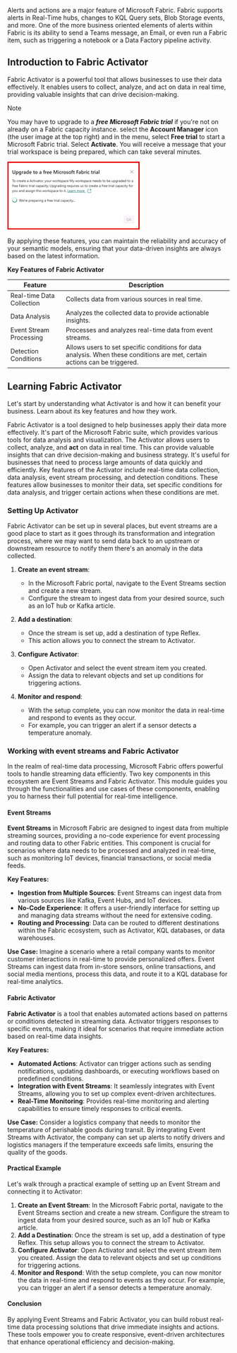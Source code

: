 Alerts and actions are a major feature of Microsoft Fabric. Fabric supports alerts in Real-Time hubs, changes to KQL Query sets, Blob Storage events, and more. One of the more business oriented elements of alerts within Fabric is its ability to send a Teams message, an Email, or even run a Fabric item, such as triggering a notebook or a Data Factory pipeline activity.


## Introduction to Fabric Activator

Fabric Activator is a powerful tool that allows businesses to use their data effectively. It enables users to collect, analyze, and act on data in real time, providing valuable insights that can drive decision-making.

> [!NOTE]
> You may have to upgrade to a ***free Microsoft Fabric trial*** if you're not on already on a Fabric capacity instance.
> select the **Account Manager** icon (the user image at the top right) and in the menu, select **Free trial** to start a Microsoft Fabric trial. Select **Activate**.
> You will receive a message that your trial workspace is being prepared, which can take several minutes.
>
> [![Screenshot of notice to activate Fabric free trial.](../media/activate-free-trial-notice-small.png)](../media/activate-free-trial-notice.png#lightbox)

By applying these features, you can maintain the reliability and accuracy of your semantic models, ensuring that your data-driven insights are always based on the latest information.

**Key Features of Fabric Activator**

| Feature | Description |
|---------|-------------|
| Real-time Data Collection | Collects data from various sources in real time. |
| Data Analysis | Analyzes the collected data to provide actionable insights. |
| Event Stream Processing | Processes and analyzes real-time data from event streams. |
| Detection Conditions | Allows users to set specific conditions for data analysis. When these conditions are met, certain actions can be triggered. |

## Learning Fabric Activator

Let's start by understanding what Activator is and how it can benefit your business. Learn about its key features and how they work.

Fabric Activator is a tool designed to help businesses apply their data more effectively. It's part of the Microsoft Fabric suite, which provides various tools for data analysis and visualization. The Activator allows users to collect, analyze, and **act** on data in real time. This can provide valuable insights that can drive decision-making and business strategy. It's useful for businesses that need to process large amounts of data quickly and efficiently. Key features of the Activator include real-time data collection, data analysis, event stream processing, and detection conditions. These features allow businesses to monitor their data, set specific conditions for data analysis, and trigger certain actions when these conditions are met.

### Setting Up Activator

Fabric Activator can be set up in several places, but event streams are a good place to start as it goes through its transformation and integration process, where we may want to send data back to an upstream or downstream resource to notify them there's an anomaly in the data collected.

1. **Create an event stream**:
   - In the Microsoft Fabric portal, navigate to the Event Streams section and create a new stream.
   - Configure the stream to ingest data from your desired source, such as an IoT hub or Kafka article.

2. **Add a destination**:
   - Once the stream is set up, add a destination of type Reflex.
   - This action allows you to connect the stream to Activator.

3. **Configure Activator**:
   - Open Activator and select the event stream item you created.
   - Assign the data to relevant objects and set up conditions for triggering actions.

4. **Monitor and respond**:
   - With the setup complete, you can now monitor the data in real-time and respond to events as they occur.
   - For example, you can trigger an alert if a sensor detects a temperature anomaly.

### Working with event streams and Fabric Activator

In the realm of real-time data processing, Microsoft Fabric offers powerful tools to handle streaming data efficiently. Two key components in this ecosystem are Event Streams and Fabric Activator. This module guides you through the functionalities and use cases of these components, enabling you to harness their full potential for real-time intelligence.

#### Event Streams

**Event Streams** in Microsoft Fabric are designed to ingest data from multiple streaming sources, providing a no-code experience for event processing and routing data to other Fabric entities. This component is crucial for scenarios where data needs to be processed and analyzed in real-time, such as monitoring IoT devices, financial transactions, or social media feeds.

**Key Features:**

- **Ingestion from Multiple Sources**: Event Streams can ingest data from various sources like Kafka, Event Hubs, and IoT devices.
- **No-Code Experience**: It offers a user-friendly interface for setting up and managing data streams without the need for extensive coding.
- **Routing and Processing**: Data can be routed to different destinations within the Fabric ecosystem, such as Activator, KQL databases, or data warehouses.

**Use Case:**
Imagine a scenario where a retail company wants to monitor customer interactions in real-time to provide personalized offers. Event Streams can ingest data from in-store sensors, online transactions, and social media mentions, process this data, and route it to a KQL database for real-time analytics.

#### Fabric Activator

**Fabric Activator** is a tool that enables automated actions based on patterns or conditions detected in streaming data. Activator triggers responses to specific events, making it ideal for scenarios that require immediate action based on real-time data insights.

**Key Features:**

- **Automated Actions**: Activator can trigger actions such as sending notifications, updating dashboards, or executing workflows based on predefined conditions.
- **Integration with Event Streams**: It seamlessly integrates with Event Streams, allowing you to set up complex event-driven architectures.
- **Real-Time Monitoring**: Provides real-time monitoring and alerting capabilities to ensure timely responses to critical events.

**Use Case:**
Consider a logistics company that needs to monitor the temperature of perishable goods during transit. By integrating Event Streams with Activator, the company can set up alerts to notify drivers and logistics managers if the temperature exceeds safe limits, ensuring the quality of the goods.

#### Practical Example

Let's walk through a practical example of setting up an Event Stream and connecting it to Activator:

1. **Create an Event Stream**: In the Microsoft Fabric portal, navigate to the Event Streams section and create a new stream. Configure the stream to ingest data from your desired source, such as an IoT hub or Kafka article.
2. **Add a Destination**: Once the stream is set up, add a destination of type Reflex. This setup allows you to connect the stream to Activator.
3. **Configure Activator**: Open Activator and select the event stream item you created. Assign the data to relevant objects and set up conditions for triggering actions.
4. **Monitor and Respond**: With the setup complete, you can now monitor the data in real-time and respond to events as they occur. For example, you can trigger an alert if a sensor detects a temperature anomaly.

#### Conclusion

By applying Event Streams and Fabric Activator, you can build robust real-time data processing solutions that drive immediate insights and actions. These tools empower you to create responsive, event-driven architectures that enhance operational efficiency and decision-making.

